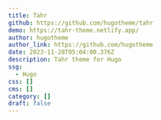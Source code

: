 ```yaml
---
title: Tahr
github: https://github.com/hugotheme/tahr
demo: https://tahr-theme.netlify.app/
author: hugotheme
author_link: https://github.com/hugotheme
date: 2023-11-28T05:04:00.376Z
description: Tahr theme for Hugo
ssg:
  - Hugo
css: []
cms: []
category: []
draft: false
---
```

